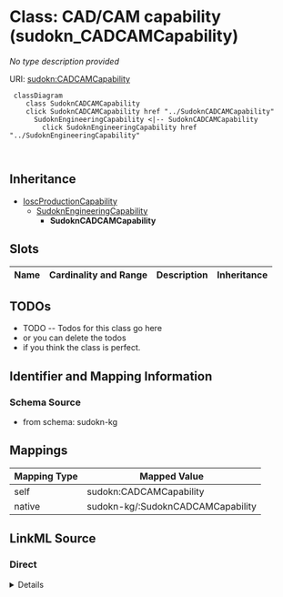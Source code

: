 

# Class: CAD/CAM capability (sudokn_CADCAMCapability)


_No type description provided_





URI: [sudokn:CADCAMCapability](http://asu.edu/semantics/SUDOKN/CADCAMCapability)






```mermaid
 classDiagram
    class SudoknCADCAMCapability
    click SudoknCADCAMCapability href "../SudoknCADCAMCapability"
      SudoknEngineeringCapability <|-- SudoknCADCAMCapability
        click SudoknEngineeringCapability href "../SudoknEngineeringCapability"
      
      
```





## Inheritance
* [IoscProductionCapability](../classes/IoscProductionCapability.md)
    * [SudoknEngineeringCapability](../classes/SudoknEngineeringCapability.md)
        * **SudoknCADCAMCapability**



## Slots

| Name | Cardinality and Range | Description | Inheritance |
| ---  | --- | --- | --- |









## TODOs

* TODO -- Todos for this class go here
* or you can delete the todos
* if you think the class is perfect.

## Identifier and Mapping Information







### Schema Source


* from schema: sudokn-kg




## Mappings

| Mapping Type | Mapped Value |
| ---  | ---  |
| self | sudokn:CADCAMCapability |
| native | sudokn-kg/:SudoknCADCAMCapability |







## LinkML Source

<!-- TODO: investigate https://stackoverflow.com/questions/37606292/how-to-create-tabbed-code-blocks-in-mkdocs-or-sphinx -->

### Direct

<details>
```yaml
name: sudokn_CADCAMCapability
description: No type description provided
title: CAD/CAM capability
todos:
- TODO -- Todos for this class go here
- or you can delete the todos
- if you think the class is perfect.
notes:
- Class with 0 occurences.
from_schema: sudokn-kg
rank: 1000
is_a: sudokn_EngineeringCapability
class_uri: sudokn:CADCAMCapability

```
</details>

### Induced

<details>
```yaml
name: sudokn_CADCAMCapability
description: No type description provided
title: CAD/CAM capability
todos:
- TODO -- Todos for this class go here
- or you can delete the todos
- if you think the class is perfect.
notes:
- Class with 0 occurences.
from_schema: sudokn-kg
rank: 1000
is_a: sudokn_EngineeringCapability
class_uri: sudokn:CADCAMCapability

```
</details>
